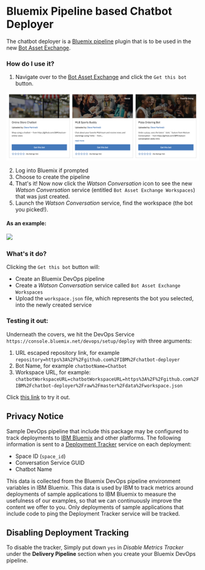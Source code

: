 # Bluemix Pipeline based Chatbot Deployer

The chatbot deployer is a [Bluemix pipeline](https://console.bluemix.net/docs/services/ContinuousDelivery/pipeline_working.html#pipeline-working) plugin that is to be used in the new [Bot Asset Exchange](https://developer.ibm.com/code/exchanges/bots/).

### How do I use it?

1. Navigate over to the [Bot Asset Exchange](https://developer.ibm.com/code/exchanges/bots/) and click the `Get this bot` button.

![](data/get_bot.png)

2. Log into Bluemix if prompted
3. Choose to create the pipeline
4. That's it! Now now click the _Watson Conversation_ icon to see the new _Watson Conversation_ service (entitled `Bot Asset Exchange Workspaces`) that was just created.
5. Launch the _Watson Conversation_ service, find the workspace (the bot you picked!).

#### As an example:

![](data/launch.gif)

### What's it do?

Clicking the `Get this bot` button will:

* Create an Bluemix DevOps pipeline
* Create a _Watson Conversation_ service called `Bot Asset Exchange Workspaces`
* Upload the `workspace.json` file, which represents the bot you selected, into the newly created service

### Testing it out:

Underneath the covers, we hit the DevOps Service ``https://console.bluemix.net/devops/setup/deploy`` with three arguments:

1. URL escaped repository link, for example ``repository=https%3A%2F%2Fgithub.com%2FIBM%2Fchatbot-deployer``
2. Bot Name, for example ``chatbotName=Chatbot``
3. Workspace URL, for example: ``chatbotWorkspaceURL=chatbotWorkspaceURL=https%3A%2F%2Fgithub.com%2FIBM%2Fchatbot-deployer%2Fraw%2Fmaster%2Fdata%2Fworkspace.json``

Click [this link](https://console.bluemix.net/devops/setup/deploy?repository=https%3A%2F%2Fgithub.com%2FIBM%2Fchatbot-deployer&chatbotName=Chatbot&chatbotWorkspaceURL=https%3A%2F%2Fgithub.com%2FIBM%2Fchatbot-deployer%2Fraw%2Fmaster%2Fdata%2Fworkspace.json) to try it out.

## Privacy Notice

Sample DevOps pipeline that include this package may be configured to track deployments to [IBM Bluemix](https://www.bluemix.net/) and other platforms. The following information is sent to a [Deployment Tracker](https://github.com/IBM/metrics-collector-service) service on each deployment:

* Space ID (`space_id`)
* Conversation Service GUID
* Chatbot Name

This data is collected from the Bluemix DevOps pipeline environment variables in IBM Bluemix. This data is used by IBM to track metrics around deployments of sample applications to IBM Bluemix to measure the usefulness of our examples, so that we can continuously improve the content we offer to you. Only deployments of sample applications that include code to ping the Deployment Tracker service will be tracked.

## Disabling Deployment Tracking

To disable the tracker, Simply put down `yes` in *Disable Metrics Tracker* under the **Delivery Pipeline** section when you create your Bluemix DevOps pipeline.
